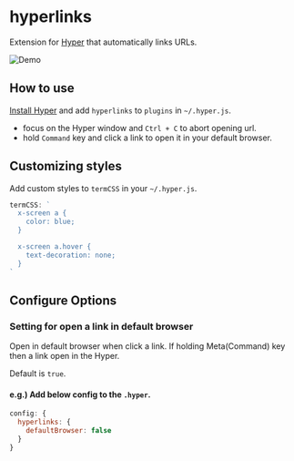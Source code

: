 # hyperlinks

Extension for [Hyper](https://hyper.is) that automatically links URLs.

![Demo](https://cloud.githubusercontent.com/assets/775227/16933009/4fd309a0-4d85-11e6-99b5-720185f4b7d8.gif)

## How to use

[Install Hyper](https://hyper.is/#installation) and add `hyperlinks` to `plugins`
in `~/.hyper.js`.

- focus on the Hyper window and `Ctrl + C` to abort opening url.
- hold `Command` key and click a link to open it in your default browser.

## Customizing styles

Add custom styles to `termCSS` in your `~/.hyper.js`.

```js
termCSS: `
  x-screen a {
    color: blue;
  }

  x-screen a.hover {
    text-decoration: none;
  }
`
```

## Configure Options

### Setting for open a link in default browser
Open in default browser when click a link.
If holding Meta(Command) key then a link open in the Hyper.

Default is `true`.

#### e.g.) Add below config to the `.hyper`.
```js
config: {
  hyperlinks: {
    defaultBrowser: false
  }
}
```
